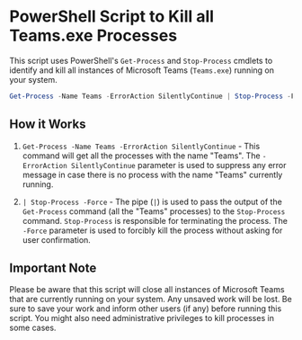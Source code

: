 # PowerShell Script to Kill all Teams.exe Processes

This script uses PowerShell's `Get-Process` and `Stop-Process` cmdlets to identify and kill all instances of Microsoft Teams (`Teams.exe`) running on your system.

```powershell
Get-Process -Name Teams -ErrorAction SilentlyContinue | Stop-Process -Force
```

## How it Works

1. `Get-Process -Name Teams -ErrorAction SilentlyContinue` - This command will get all the processes with the name "Teams". The `-ErrorAction SilentlyContinue` parameter is used to suppress any error message in case there is no process with the name "Teams" currently running.

2. `| Stop-Process -Force` - The pipe (`|`) is used to pass the output of the `Get-Process` command (all the "Teams" processes) to the `Stop-Process` command. `Stop-Process` is responsible for terminating the process. The `-Force` parameter is used to forcibly kill the process without asking for user confirmation.

## Important Note
Please be aware that this script will close all instances of Microsoft Teams that are currently running on your system. Any unsaved work will be lost. Be sure to save your work and inform other users (if any) before running this script. You might also need administrative privileges to kill processes in some cases.
